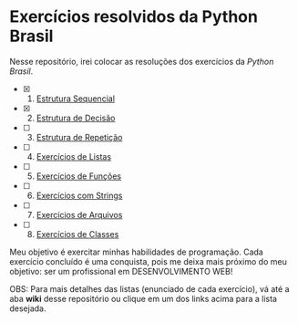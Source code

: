 # Exercícios resolvidos da Python Brasil 

Nesse repositório, irei colocar as resoluções dos exercícios da _Python Brasil_.

- [x] 1. [Estrutura Sequencial](https://wiki.python.org.br/EstruturaSequencial)
- [x] 2. [Estrutura de Decisão](https://wiki.python.org.br/EstruturaDeDecisao)
- [ ] 3. [Estrutura de Repetição](https://wiki.python.org.br/EstruturaDeRepeticao)
- [ ] 4. [Exercícios de Listas](https://wiki.python.org.br/ExerciciosListas)
- [ ] 5. [Exercícios de Funções](https://wiki.python.org.br/ExerciciosFuncoes)
- [ ] 6. [Exercícios com Strings](https://wiki.python.org.br/ExerciciosComStrings)
- [ ] 7. [Exercícios de Arquivos](https://wiki.python.org.br/ExerciciosArquivos)
- [ ] 8. [Exercícios de Classes](https://wiki.python.org.br/ExerciciosClasses)

Meu objetivo é exercitar minhas habilidades de programação. Cada exercício concluído é uma conquista, pois me deixa mais próximo do meu objetivo: ser um profissional em DESENVOLVIMENTO WEB!


OBS: Para mais detalhes das listas (enunciado de cada exercício), vá até a aba **wiki** desse repositório ou clique em um dos links acima para a lista desejada.
